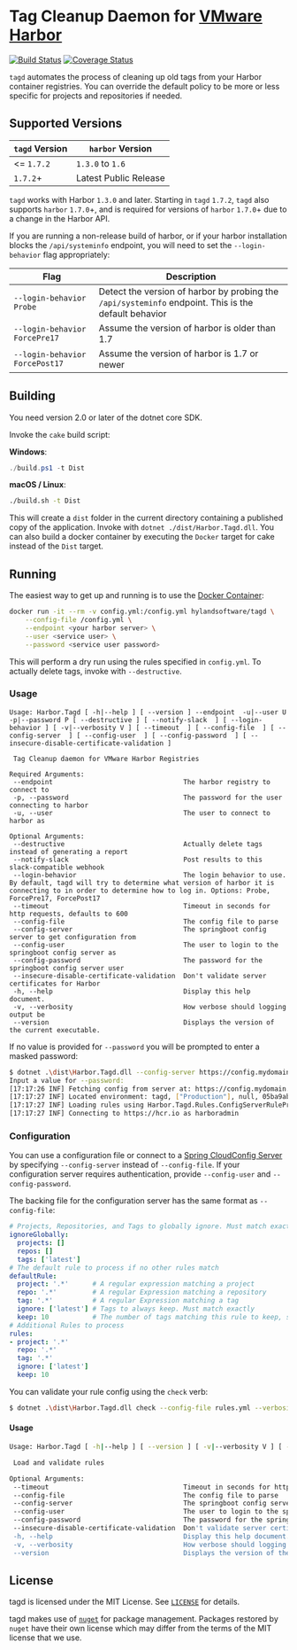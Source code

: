 # Tag Cleanup Daemon for [VMware Harbor](https://github.com/vmware/harbor)

[![Build Status](https://travis-ci.org/HylandSoftware/Harbor.Tagd.svg?branch=master)](https://travis-ci.org/HylandSoftware/Harbor.Tagd) [![Coverage Status](https://coveralls.io/repos/github/HylandSoftware/Harbor.Tagd/badge.svg?branch=master)](https://coveralls.io/github/HylandSoftware/Harbor.Tagd?branch=master)

`tagd` automates the process of cleaning up old tags from your Harbor container
registries. You can override the default policy to be more or less specific for
projects and repositories if needed.

## Supported Versions

| `tagd` Version | `harbor` Version |
| -------------- | ---------------- |
| <= `1.7.2`     | `1.3.0` to `1.6` |
| `1.7.2`+       | Latest Public Release |

`tagd` works with Harbor `1.3.0` and later. Starting in `tagd` `1.7.2`,
`tagd` also supports `harbor` `1.7.0`+, and is required for versions of
`harbor` `1.7.0`+ due to a change in the Harbor API.

If you are running a non-release build of harbor, or if your harbor
installation blocks the `/api/systeminfo` endpoint, you will need to
set the `--login-behavior` flag appropriately:

| Flag | Description |
| --- | --- |
| `--login-behavior Probe` | Detect the version of harbor by probing the `/api/systeminfo` endpoint. This is the default behavior |
| `--login-behavior ForcePre17` | Assume the version of harbor is older than 1.7 |
| `--login-behavior ForcePost17` | Assume the version of harbor is 1.7 or newer |

## Building

You need version 2.0 or later of the dotnet core SDK.

Invoke the `cake` build script:

**Windows**:

```powershell
./build.ps1 -t Dist
```

**macOS / Linux**:

```bash
./build.sh -t Dist
```

This will create a `dist` folder in the current directory containing a published
copy of the application. Invoke with `dotnet ./dist/Harbor.Tagd.dll`. You can
also build a docker container by executing the `Docker` target for cake instead
of the `Dist` target.

## Running

The easiest way to get up and running is to use the [Docker Container](https://hub.docker.com/r/hylandsoftware/tagd/):

```bash
docker run -it --rm -v config.yml:/config.yml hylandsoftware/tagd \
    --config-file /config.yml \
    --endpoint <your harbor server> \
    --user <service user> \
    --password <service user password>
```

This will perform a dry run using the rules specified in `config.yml`. To
actually delete tags, invoke with `--destructive`.

### Usage

```text
Usage: Harbor.Tagd [ -h|--help ] [ --version ] --endpoint  -u|--user U -p|--password P [ --destructive ] [ --notify-slack  ] [ --login-behavior ] [ -v|--verbosity V ] [ --timeout  ] [ --config-file  ] [ --config-server  ] [ --config-user  ] [ --config-password  ] [ --insecure-disable-certificate-validation ]

 Tag Cleanup daemon for VMware Harbor Registries

Required Arguments:
 --endpoint                                 The harbor registry to connect to
 -p, --password                             The password for the user connecting to harbor
 -u, --user                                 The user to connect to harbor as

Optional Arguments:
 --destructive                              Actually delete tags instead of generating a report
 --notify-slack                             Post results to this slack-compatible webhook
 --login-behavior                           The login behavior to use. By default, tagd will try to determine what version of harbor it is connecting to in order to determine how to log in. Options: Probe, ForcePre17, ForcePost17
 --timeout                                  Timeout in seconds for http requests, defaults to 600
 --config-file                              The config file to parse
 --config-server                            The springboot config server to get configuration from
 --config-user                              The user to login to the springboot config server as
 --config-password                          The password for the springboot config server user
 --insecure-disable-certificate-validation  Don't validate server certificates for Harbor
 -h, --help                                 Display this help document.
 -v, --verbosity                            How verbose should logging output be
 --version                                  Displays the version of the current executable.
```

If no value is provided for `--password` you will be prompted to enter a masked password:

```bash
$ dotnet .\dist\Harbor.Tagd.dll --config-server https://config.mydomain.net --verbosity verbose --endpoint https://hcr.io --user harboradmin --password
Input a value for --password:
[17:17:26 INF] Fetching config from server at: https://config.mydomain.net
[17:17:27 INF] Located environment: tagd, ["Production"], null, 05ba9ab0fe7b8846da1863cac3b4eebaa260c54b
[17:17:27 INF] Loading rules using Harbor.Tagd.Rules.ConfigServerRuleProvider
[17:17:27 INF] Connecting to https://hcr.io as harboradmin
```

### Configuration

You can use a configuration file or connect to a [Spring CloudConfig Server](https://cloud.spring.io/spring-cloud-config/)
by specifying `--config-server` instead of `--config-file`. If your configuration
server requires authentication, provide `--config-user` and `--config-password`.

The backing file for the configuration server has the same format as
`--config-file`:

```yml
# Projects, Repositories, and Tags to globally ignore. Must match exactly
ignoreGlobally:
  projects: []
  repos: []
  tags: ['latest']
# The default rule to process if no other rules match
defaultRule:
  project: '.*'      # A regular expression matching a project
  repo: '.*'         # A regular Expression matching a repository
  tag: '.*'          # A regular Expression matching a tag
  ignore: ['latest'] # Tags to always keep. Must match exactly
  keep: 10           # The number of tags matching this rule to keep, sorted by creation date
# Additional Rules to process
rules:
- project: '.*'
  repo: '.*'
  tag: '.*'
  ignore: ['latest']
  keep: 10
```

You can validate your rule config using the `check` verb:

```bash
$ dotnet .\dist\Harbor.Tagd.dll check --config-file rules.yml --verbosity verbose
```

#### Usage

```bash
Usage: Harbor.Tagd [ -h|--help ] [ --version ] [ -v|--verbosity V ] [ --timeout  ] [ --config-file  ] [ --config-server  ] [ --config-user  ] [ --config-password  ] [ --insecure-disable-certificate-validation ]

 Load and validate rules

Optional Arguments:
 --timeout                                  Timeout in seconds for http requests, defaults to 600
 --config-file                              The config file to parse
 --config-server                            The springboot config server to get configuration from
 --config-user                              The user to login to the springboot config server as
 --config-password                          The password for the springboot config server user
 --insecure-disable-certificate-validation  Don't validate server certificates for Harbor
 -h, --help                                 Display this help document.
 -v, --verbosity                            How verbose should logging output be
 --version                                  Displays the version of the current executable.
```

## License

tagd is licensed under the MIT License. See [`LICENSE`](./LICENSE) for details.

tagd makes use of [`nuget`](https://nuget.org) for package management. Packages
restored by `nuget` have their own license which may differ from the terms of
the MIT license that we use.
